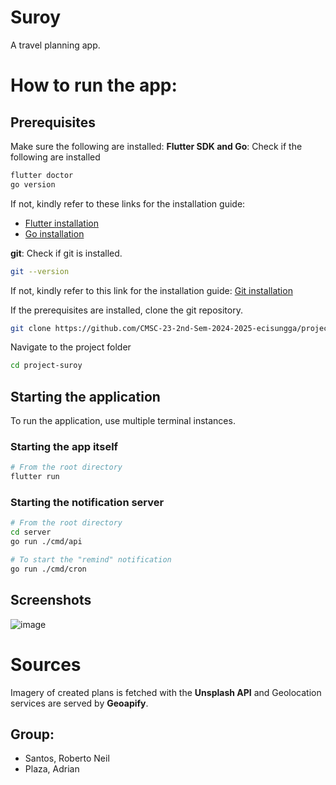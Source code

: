 # Suroy
A travel planning app.

# How to run the app:

## Prerequisites 

Make sure the following are installed:
**Flutter SDK and Go**: Check if the following are installed
```bash
flutter doctor
go version
```

If not, kindly refer to these links for the installation guide:
- [Flutter installation](https://docs.flutter.dev/install)
- [Go installation](https://go.dev/doc/install)

**git**: Check if git is installed.
```bash
git --version
```

If not, kindly refer to this link for the installation guide: [Git installation](https://git-scm.com/downloads)

If the prerequisites are installed, clone the git repository.

```bash
git clone https://github.com/CMSC-23-2nd-Sem-2024-2025-ecisungga/project-suroy.git
```

Navigate to the project folder
```bash
cd project-suroy
```

## Starting the application
To run the application, use multiple terminal instances.

### Starting the app itself
```bash
# From the root directory
flutter run
```

### Starting the notification server
```bash
# From the root directory
cd server
go run ./cmd/api
```
```bash
# To start the "remind" notification
go run ./cmd/cron
```
## Screenshots
![image](https://github.com/user-attachments/assets/9fe666da-f4b2-41f0-9c82-1b34789dd49a)

# Sources
Imagery of created plans is fetched with the **Unsplash API** and Geolocation services are served by **Geoapify**.

## Group:
- Santos, Roberto Neil
- Plaza, Adrian





